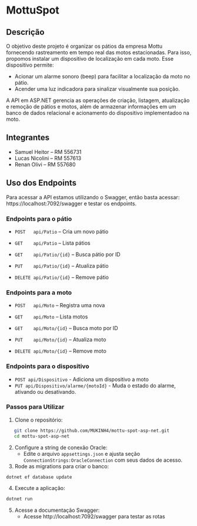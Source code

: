 # MottuSpot

## Descrição

O objetivo deste projeto é organizar os pátios da empresa Mottu fornecendo rastreamento em tempo real das motos estacionadas. Para isso, propomos instalar um dispositivo de localização em cada moto. Esse dispositivo permite:

- Acionar um alarme sonoro (beep) para facilitar a localização da moto no pátio.
- Acender uma luz indicadora para sinalizar visualmente sua posição.

A API em ASP.NET gerencia as operações de criação, listagem, atualização e remoção de pátios e motos, além de armazenar informações em um banco de dados relacional e acionamento do dispositivo implementadoo na moto.

## Integrantes

- Samuel Heitor – RM 556731
- Lucas Nicolini – RM 557613
- Renan Olivi – RM 557680

## Uso dos Endpoints

Para acessar a API estamos utilizando o Swagger, então basta acessar: https://localhost:7092/swagger e testar os endpoints.

### Endpoints para o pátio
- `POST   api/Patio` – Cria um novo pátio

- `GET    api/Patio`            – Lista pátios

- `GET    api/Patio/{id}`       – Busca pátio por ID

- `PUT    api/Patio/{id}`       – Atualiza pátio

- `DELETE api/Patio/{id}`       – Remove pátio

### Endpoints para a moto
- `POST   api/Moto`             – Registra uma nova 

- `GET    api/Moto`             – Lista motos

- `GET    api/Moto/{id}`        – Busca moto por ID

- `PUT    api/Moto/{id}`        – Atualiza moto

- `DELETE api/Moto/{id}`        – Remove moto

### Endpoints para o dispositivo
- `POST api/Dispositivo` - Adiciona um dispositivo a moto 
- `PUT api/Dispositivo/alarme/{motoId}` - Muda o estado do alarme, ativando ou desativando.

### Passos para Utilizar
1. Clone o repositório:
```bash
   git clone https://github.com/MUKINH4/mottu-spot-asp-net.git
   cd mottu-spot-asp-net
```
2. Configure a string de conexão Oracle:
    - Edite o arquivo `appsettings.json` e ajusta seção `ConnectionStrings:OracleConnection` com seus dados de acesso.
3. Rode as migrations para criar o banco:
```bash
dotnet ef database update
```
4. Execute a aplicação:
```bash
dotnet run
```
5. Acesse a documentação Swagger:
    - Acesse http://localhost:7092/swagger para testar as rotas
